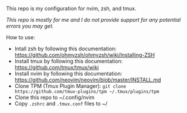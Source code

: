 This repo is my configuration for nvim, zsh, and tmux. 

_This repo is mostly for me and I do not provide support for any potential errors you may get._

How to use:
- Intall zsh by following this documentation: https://github.com/ohmyzsh/ohmyzsh/wiki/Installing-ZSH
- Install tmux by following this documentation: https://github.com/tmux/tmux/wiki
- Install nvim by following this documentation: https://github.com/neovim/neovim/blob/master/INSTALL.md
- Clone TPM (Tmux Plugin Manager): `git clone https://github.com/tmux-plugins/tpm ~/.tmux/plugins/tpm`
- Clone this repo to ~/.config/nvim
- Copy `.zshrc` and `.tmux.conf` files to ~/

